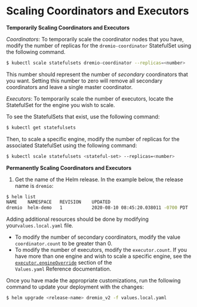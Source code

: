 # Scaling Coordinators and Executors

**Temporarily Scaling Coordinators and Executors**

*Coordinators*: To temporarily scale the coordinator nodes that you have, modify the number of replicas for the `dremio-coordinator` StatefulSet using the following command.

```bash
$ kubectl scale statefulsets dremio-coordinator --replicas=<number>
```

This number should represent the number of *secondary* coordinators that you want. Setting this number to zero will remove all secondary coordinators and leave a single master coordinator.

*Executors*: To temporarily scale the number of executors, locate the StatefulSet for the engine you wish to scale.

To see the StatefulSets that exist, use the following command:

```bash
$ kubectl get statefulsets
```

Then, to scale a specific engine, modify the number of replicas for the associated StatefulSet using the following command:

```bash
$ kubectl scale statefulsets <stateful-set> --replicas=<number>
```

**Permanently Scaling Coordinators and Executors** 

1. Get the name of the Helm release. In the example below, the release name is `dremio`:

```bash
$ helm list
NAME  	NAMESPACE	REVISION	UPDATED                             	STATUS  	CHART       	APP VERSION
dremio	helm-demo	1       	2020-08-10 08:45:20.038011 -0700 PDT	deployed	dremio-2.0.0	           
```

Adding additional resources should be done by modifying your`values.local.yaml` file.

* To modify the number of secondary coordinators, modify the value `coordinator.count` to be greater than 0.
* To modify the number of executors, modify the `executor.count`. If you have more than one engine and wish to scale a specific engine, see the [`executor.engineOverride`](../Values-Reference.md#executorengineoverride) section of the `Values.yaml` Reference documentation. 

Once you have made the appropriate customizations, run the following command to update your deployment with the changes:

```bash
$ helm upgrade <release-name> dremio_v2 -f values.local.yaml
```

